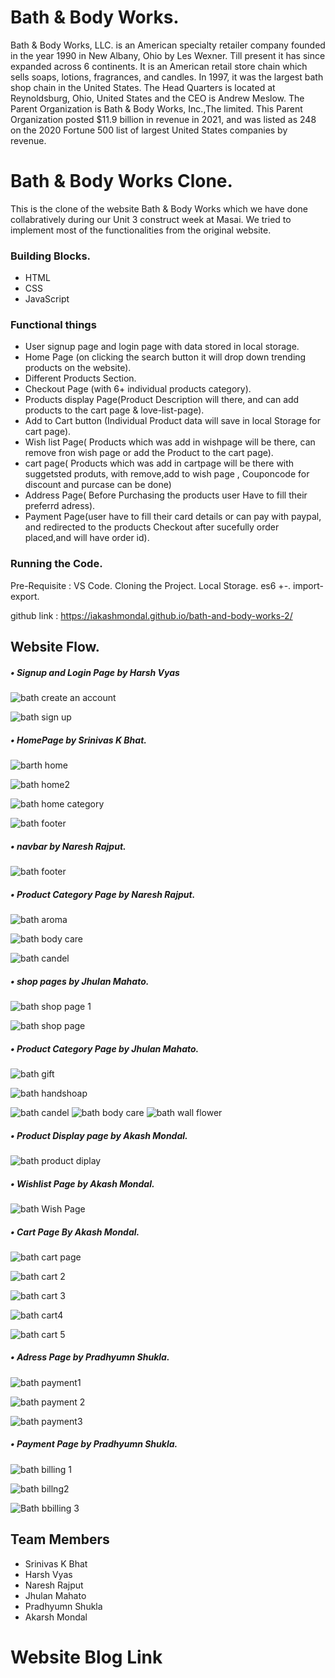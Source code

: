 # Bath & Body Works.

Bath & Body Works, LLC. is an American specialty retailer company founded in the year 1990 in New Albany, Ohio by Les Wexner. Till present it has since expanded across 6 continents. It  is an American retail store chain which sells soaps, lotions, fragrances, and candles. In 1997, it was the largest bath shop chain in the United States. The Head Quarters is located at Reynoldsburg, Ohio, United States and the CEO is  Andrew Meslow. The Parent Organization is Bath & Body Works, Inc.,The limited. This Parent Organization posted $11.9 billion in revenue in 2021, and was listed as 248 on the 2020 Fortune 500 list of largest United States companies by revenue.


# Bath & Body Works Clone.

This is the clone of the website Bath & Body Works which we have done collabratively during our Unit 3 construct week at Masai. We tried to implement most of the functionalities from the original website.

### Building Blocks.

- HTML
- CSS
- JavaScript

### Functional things

- User signup page and login page with data stored in local storage.
- Home Page (on clicking the search button it will drop down trending products on the website).
- Different Products Section.
- Checkout Page (with 6+ individual products category).
- Products display Page(Product Description will there, and can add products to the cart page & love-list-page).
- Add to Cart button (Individual Product data will save in local Storage for cart page).
- Wish list Page( Products which was add in wishpage will be there, can remove fron wish page or add the Product to the cart page).
- cart page( Products which was add in cartpage will be there with suggetsted produts, with remove,add to wish page , Couponcode for discount and purcase can be done)
- Address Page( Before Purchasing the products user Have to fill their preferrd adress).
- Payment Page(user have to fill their card details or can pay with paypal, and redirected to the products Checkout after sucefully order placed,and will have order id).


### Running the Code.

Pre-Requisite : VS Code.
Cloning the Project.
Local Storage.
es6 +-.
import-export.

 github link : https://iakashmondal.github.io/bath-and-body-works-2/
 
## Website Flow.

##### • Signup and Login Page by Harsh Vyas

![bath create an account](https://user-images.githubusercontent.com/102036593/167426073-d7137ec4-f05a-41d1-a99f-42770ebcd711.jpg)

![bath sign up](https://user-images.githubusercontent.com/102036593/167426370-b2f9dd87-4aea-4cbb-9910-ecb2c46daf66.jpg)


##### • HomePage by Srinivas K Bhat.

![barth home](https://user-images.githubusercontent.com/102036593/167426448-42b8091e-ef77-402c-9083-598ee8800fa6.jpg)

![bath home2](https://user-images.githubusercontent.com/102036593/167426474-f661ec2b-3caa-417e-b625-8d8fe33b37f3.jpg)

![bath home category](https://user-images.githubusercontent.com/102036593/167426548-154a9d5f-d9f8-45e6-b5f2-459a4e0a6ddc.jpg)

![bath footer](https://user-images.githubusercontent.com/102036593/167426568-1816d227-087d-4cd2-a9a5-16380afe5d2c.jpg)


##### • navbar by Naresh Rajput.

![bath footer](https://user-images.githubusercontent.com/102036593/167463196-dd042a7a-f20f-451e-a122-29d273e81969.jpg)


##### • Product Category Page by Naresh Rajput.

![bath aroma](https://user-images.githubusercontent.com/102036593/167463065-9948b4a8-8c4d-4a06-af15-79bb8342c4be.jpg)

![bath body care](https://user-images.githubusercontent.com/102036593/167463100-0b8833e2-5765-4943-a57f-3af7576d4c6b.jpg)

![bath candel](https://user-images.githubusercontent.com/102036593/167463112-30137fcd-8161-4b27-b929-b22a1a5647f4.jpg)


##### • shop pages by Jhulan Mahato.

![bath shop page 1](https://user-images.githubusercontent.com/102036593/167463269-a276cda8-e905-4e94-b1ff-84a80691df89.jpg)

![bath shop page](https://user-images.githubusercontent.com/102036593/167463284-ad2e5387-58c7-43fb-a937-aa095040eb2e.jpg)


##### • Product Category Page by Jhulan Mahato.

![bath gift](https://user-images.githubusercontent.com/102036593/167463148-76f362f7-5558-4c62-85b6-e47ac3dc349f.jpg)

![bath handshoap](https://user-images.githubusercontent.com/102036593/167463173-f8adf786-48a7-4b71-8bed-09f499a8f9b5.jpg)

![bath candel](https://user-images.githubusercontent.com/102036593/167463424-079b9517-d43d-4112-b163-8f447ceb47e6.jpg)
![bath body care](https://user-images.githubusercontent.com/102036593/167463425-97d3d4c4-1782-48db-bc7b-cb94f8915df6.jpg)
![bath wall flower](https://user-images.githubusercontent.com/102036593/167463419-bda43fe5-9ff5-4857-bbc7-527a330e57fe.jpg)


##### • Product Display page by Akash Mondal.

![bath product diplay](https://user-images.githubusercontent.com/102036593/167427341-7f71c3e2-0369-40ca-901e-e057c63f4d14.jpg)


##### • Wishlist Page by Akash Mondal.

![bath Wish Page](https://user-images.githubusercontent.com/102036593/167432062-ad3c2b7e-815e-415d-8430-debdcbddf499.jpg)


##### • Cart Page By Akash Mondal.

![bath cart page](https://user-images.githubusercontent.com/102036593/167427688-e4fa5d5e-1c90-4521-b648-5ed8ef080f8c.jpg)

![bath cart 2](https://user-images.githubusercontent.com/102036593/167427546-6d56f995-9b7e-472f-8a33-2fd1ab338944.jpg)

![bath cart 3](https://user-images.githubusercontent.com/102036593/167427607-ff6262b2-9f88-4223-91f2-597d3af23349.jpg)

![bath cart4](https://user-images.githubusercontent.com/102036593/167427625-01208171-0a8a-4ba3-bf9a-dce7246aa07d.jpg)

![bath cart 5](https://user-images.githubusercontent.com/102036593/167427641-c42b2987-000e-43de-8c04-d03579a70434.jpg)


##### • Adress Page by Pradhyumn Shukla.

![bath payment1](https://user-images.githubusercontent.com/102036593/167431292-f2f9b40a-3462-4223-bccc-66feac2dfb87.jpg)

![bath payment 2](https://user-images.githubusercontent.com/102036593/167431323-3d645597-175e-4aab-9ec7-0b95df27af3d.jpg)

![bath payment3](https://user-images.githubusercontent.com/102036593/167431350-27e4d9a3-7ae0-4636-ac09-b2fbccc0a48c.jpg)


##### • Payment Page by Pradhyumn Shukla.

![bath billing 1](https://user-images.githubusercontent.com/102036593/167468862-18202ec3-b20f-4573-9979-1a132bd91809.jpg)

![bath billng2](https://user-images.githubusercontent.com/102036593/167468868-25ad13a9-28cb-43f2-b4c1-117bffff8fe4.jpg)

![Bath bbilling 3](https://user-images.githubusercontent.com/102036593/167468874-37666f2f-375b-47ed-8a08-58a100e538a9.jpg)

## Team Members 

 - Srinivas K Bhat
 - Harsh Vyas
 - Naresh Rajput
 - Jhulan Mahato
 - Pradhyumn Shukla
 - Akarsh Mondal


# Website Blog Link 







